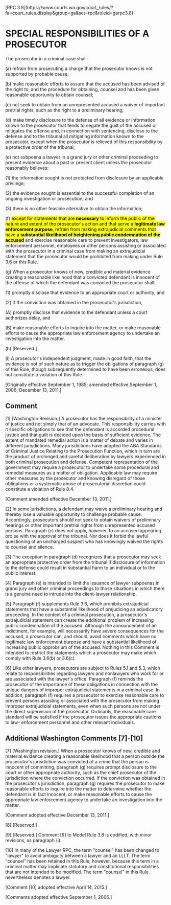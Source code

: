 <title>RPC 3.8</title>
[RPC 3.8](https://www.courts.wa.gov/court_rules/?fa=court_rules.display&group=ga&set=rpc&ruleid=garpc3.8)

# SPECIAL RESPONSIBILITIES OF A PROSECUTOR


The prosecutor in a criminal case shall:
	
(a)  refrain from prosecuting a charge that the prosecutor knows is not supported by probable cause;
	
(b)  make reasonable efforts to assure that the accused has been advised of the right to, and the procedure for
obtaining, counsel and has been given reasonable opportunity to obtain counsel;

(c)  not seek to obtain from an unrepresented accused a waiver of important pretrial rights, such as the right
to a preliminary hearing;

(d)  make timely disclosure to the defense of all evidence or information known to the prosecutor that tends
to negate the guilt of the accused or mitigates the offense and, in connection with sentencing, disclose to the
defense and to the tribunal all mitigating information known to the prosecutor, except when the prosecutor is
relieved of this responsibility by a protective order of the tribunal;

(e)  not subpoena a lawyer in a grand jury or other criminal proceeding to present evidence about a past or
present client unless the prosecutor reasonably believes:

(1)  the information sought is not protected from disclosure by an applicable privilege;

(2)  the evidence sought is essential to the successful completion of an ongoing investigation or prosecution; and

(3)  there is no other feasible alternative to obtain the information;

(f) <mark>except for statements that are **necessary** 
to inform the public of the nature and extent of 
the prosecutor's action and that serve a 
**legitimate law enforcement purpose**, refrain from 
making extrajudicial comments that have a 
**substantial likelihood of heightening public 
condemnation of the accused**</mark> and exercise 
reasonable care to prevent investigators, law 
enforcement personnel, employees or other persons 
assisting or associated with the prosecutor in a 
criminal case from making an extrajudicial 
statement that the prosecutor would be prohibited 
from making under Rule 3.6 or this Rule.

(g)  When a prosecutor knows of new, credible and material evidence creating a reasonable likelihood that a
convicted defendant is innocent of the offense of which the defendant was convicted the prosecutor shall:

(1)  promptly disclose that evidence to an appropriate court or authority, and

(2)  if the conviction was obtained in the prosecutor's jurisdiction,

(A)  promptly disclose that evidence to the defendant unless a court authorizes delay, and

(B)  make reasonable efforts to inquire into the matter, or make reasonable efforts to cause the appropriate law
enforcement agency to undertake an investigation into the matter.

(h)  [Reserved.]

(i)  A prosecutor's independent judgment, made in good faith, that the evidence is not of such nature as to
trigger the obligations of paragraph (g) of this Rule, though subsequently determined to have been erroneous,
does not constitute a violation of this Rule.

[Originally effective September 1, 1985; amended effective September 1, 2006; December 13, 2011.]


##    Comment

[1]  [Washington Revision.] A prosecutor has the responsibility of a minister of justice and not simply that
of an advocate. This responsibility carries with it specific obligations to see that the defendant is accorded
procedural justice and that guilt is decided upon the basis of sufficient evidence. The extent of mandated
remedial action is a matter of debate and varies in different jurisdictions. Many jurisdictions have adopted the
ABA Standards of Criminal Justice Relating to the Prosecution Function, which in turn are the product of
prolonged and careful deliberation by lawyers experienced in both criminal prosecution and defense. Competent
representation of the government may require a prosecutor to undertake some procedural and remedial measures
as a matter of obligation.  Applicable law may require other measures by the prosecutor and knowing disregard
of those obligations or a systematic abuse of prosecutorial discretion could constitute a violation of Rule 8.4.

[Comment amended effective December 13, 2011.]

[2]  In some jurisdictions, a defendant may waive a preliminary hearing and thereby lose a valuable
opportunity to challenge probable cause. Accordingly, prosecutors should not seek to obtain waivers of
preliminary hearings or other important pretrial rights from unrepresented accused persons. Paragraph (c) does
not apply, however, to an accused appearing pro se with the approval of the tribunal. Nor does it forbid the
lawful questioning of an uncharged suspect who has knowingly waived the rights to counsel and silence.
	
[3]  The exception in paragraph (d) recognizes that a prosecutor may seek an appropriate protective order
from the tribunal if disclosure of information to the defense could result in substantial harm to an individual or
to the public interest.

[4]  Paragraph (e) is intended to limit the issuance of lawyer subpoenas in grand jury and other criminal
proceedings to those situations in which there is a genuine need to intrude into the client-lawyer relationship.

[5]  Paragraph (f) supplements Rule 3.6, which prohibits extrajudicial statements that have a substantial
likelihood of prejudicing an adjudicatory proceeding. In the context of a criminal prosecution, a prosecutor's
extrajudicial statement can create the additional problem of increasing public condemnation of the accused.
Although the announcement of an indictment, for example, will necessarily have severe consequences for the
accused, a prosecutor can, and should, avoid comments which have no legitimate law enforcement purpose and
have a substantial likelihood of increasing public opprobrium of the accused. Nothing in this Comment is
intended to restrict the statements which a prosecutor may make which comply with Rule 3.6(b) or 3.6(c).

[6]  Like other lawyers, prosecutors are subject to Rules 5.1 and 5.3, which relate to responsibilities
regarding lawyers and nonlawyers who work for or are associated with the lawyer's office. Paragraph (f)
reminds the prosecutor of the importance of these obligations in connection with the unique dangers of
improper extrajudicial statements in a criminal case. In addition, paragraph (f) requires a prosecutor to exercise
reasonable care to prevent persons assisting or associated with the prosecutor from making improper
extrajudicial statements, even when such persons are not under the direct supervision of the prosecutor.
Ordinarily, the reasonable care standard will be satisfied if the prosecutor issues the appropriate cautions to law-
enforcement personnel and other relevant individuals.


##  Additional Washington Comments [7]-[10]

[7]  [Washington revision.]  When a prosecutor knows of new, credible and material evidence creating a
reasonable likelihood that a person outside the prosecutor's jurisdiction was convicted of a crime that the person
is innocent of committing, paragraph (g) requires prompt disclosure to the court or other appropriate authority,
such as the chief prosecutor of the jurisdiction where the conviction occurred.  If the conviction was obtained in
the prosecutor's jurisdiction, paragraph (g) requires the prosecutor to make reasonable efforts to inquire into the
matter to determine whether the defendant is in fact innocent, or make reasonable efforts to cause the
appropriate law enforcement agency to undertake an investigation into the matter.

[Comment adopted effective December 13, 2011.]

[8]  [Reserved.]

[9]  [Reserved.]  Comment [9] to Model Rule 3.8 is codified, with minor revisions, as paragraph (i).

[10]  In many of the Lawyer RPC, the term "counsel" has been changed to "lawyer" to avoid ambiguity between a
lawyer and an LLLT.  The term "counsel" has been retained in this Rule, however, because this term in a criminal
matter may implicate statutory and constitutional responsibilities that are not intended to be modified.  The term
"counsel" in this Rule nevertheless denotes a lawyer.

[Comment [10] adopted effective April 14, 2015.]

[Comments adopted effective September 1, 2006.]
